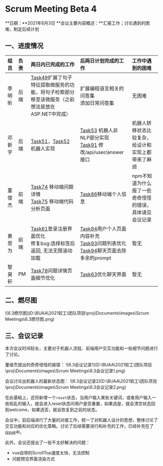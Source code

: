 # Scrum Meeting Beta 4

**日期：**2021年6月3日
**会议主要内容概述：**汇报工作；讨论遇到的困难，制定后续计划

## 一、进度情况

| 组员   | 负责 | 两日内已完成的工作                                           | 后两日计划完成的工作                                         | 工作中遇到的困难                                        |
| :----- | :--- | :----------------------------------------------------------- | :----------------------------------------------------------- | :------------------------------------------------------ |
| 李明昕 | 后端 | [Task49](https://gitlab.buaaoo.top/2021_alige_homeworks/group_projects/dang_qi_shuang_jiang/AIApe/issues/49)扩展了句子特征提取微服务的功能，将句子检索部分移至该微服务（之前想法是放在ASP.NET中完成） | 扩展编程语言相关的问答集<br />添加日常问答集                 | 无困难                                                  |
| 邓新宇 | 后端 | [Task51](https://gitlab.buaaoo.top/2021_alige_homeworks/group_projects/dang_qi_shuang_jiang/AIApe/issues/51)，[Task52](https://gitlab.buaaoo.top/2021_alige_homeworks/group_projects/dang_qi_shuang_jiang/AIApe/issues/52)  机器人实现 | [Task53](https://gitlab.buaaoo.top/2021_alige_homeworks/group_projects/dang_qi_shuang_jiang/AIApe/issues/53) 机器人非NLP部分实现<br />[Task91](https://gitlab.buaaoo.top/2021_alige_homeworks/group_projects/dang_qi_shuang_jiang/AIApe/issues/91)  修改/api/user/answer接口 | 机器人转移状态比较复杂，给设计和实现上都带来了麻烦      |
| 董俊杰 | 前端 | [Task74](https://gitlab.buaaoo.top/2021_alige_homeworks/group_projects/dang_qi_shuang_jiang/AIApe/issues/74) 移动端问题详情<br />[Task75](https://gitlab.buaaoo.top/2021_alige_homeworks/group_projects/dang_qi_shuang_jiang/AIApe/issues/75) 移动端代码分析页面 | [Task86](https://gitlab.buaaoo.top/2021_alige_homeworks/group_projects/dang_qi_shuang_jiang/AIApe/issues/86)移动端个人信息 | npm不知道为什么报了一些奇奇怪怪的错误，具体请见会议记录 |
| 黄思为 | 前端 | [Task61](https://gitlab.buaaoo.top/2021_alige_homeworks/group_projects/dang_qi_shuang_jiang/AIApe/issues/61)登录注册界面优化<br />修复bug:选择标签后返回, 无法无限滚动加载 | [Task84](https://gitlab.buaaoo.top/2021_alige_homeworks/group_projects/dang_qi_shuang_jiang/AIApe/issues/84)用户个人页面内容补充<br />[Task93](https://gitlab.buaaoo.top/2021_alige_homeworks/group_projects/dang_qi_shuang_jiang/AIApe/issues/93)问题列表优化<br />[Task94](https://gitlab.buaaoo.top/2021_alige_homeworks/group_projects/dang_qi_shuang_jiang/AIApe/issues/94)聊天页面去除多余的prompt | 暂无                                                    |
| 黎昊轩 | PM   | [Task78](https://gitlab.buaaoo.top/2021_alige_homeworks/group_projects/dang_qi_shuang_jiang/AIApe/issues/78)问题详情页面细节优化 | [Task63](https://gitlab.buaaoo.top/2021_alige_homeworks/group_projects/dang_qi_shuang_jiang/AIApe/issues/61)优化聊天界面 | 暂无                                                    |



## 二、燃尽图

![6.3燃尽图](D:\BUAA\2021软工\团队项目\proj\Documents\images\Scrum Meetings\6.3燃尽图.png)



## 三、会议记录

本次会议时间较长，主要对于机器人流程、前端用户交互功能和一些细节问题进行了讨论。

董俊杰提出的奇奇怪怪的报错：
![6.3会议记录1](D:\BUAA\2021软工\团队项目\proj\Documents\images\Scrum Meetings\6.3会议记录1.png)



会议讨论出机器人的最新状态图：
![6.3会议记录2](D:\BUAA\2021软工\团队项目\proj\Documents\images\Scrum Meetings\6.3会议记录2.png)

在此基础上，还将新增一个`reset`状态，当用户输入某些关键词，或者用户输入一些捣乱的输入，就会进入reset状态问用户是否重置，如果选是，就会清空状态回到welcome，如果选否，就会恢复到之前的状态。

会议中，前后端进行了大量的对接工作，统一了对机器人设计的思想，整体讨论了交互功能和对应的优化策略。讨论了后续需要进行和补充的工作，已经补充在了[issue](https://gitlab.buaaoo.top/2021_alige_homeworks/group_projects/dang_qi_shuang_jiang/AIApe/issues)中。

此外，会议还提出了一些不太好解决的问题：

- vue自带的ScrollTop速度太快，无法控制
- 问题预览界面渲染方式

